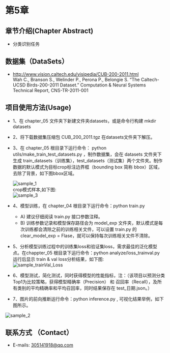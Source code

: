 # 第5章  
## 章节介绍(Chapter Abstract)  
* 分类识别任务


## 数据集（DataSets）  
* http://www.vision.caltech.edu/visipedia/CUB-200-2011.html  
  Wah C., Branson S., Welinder P., Perona P., Belongie S. “The Caltech-UCSD Birds-200-2011 Dataset.” Computation & Neural Systems Technical Report, CNS-TR-2011-001  
## 项目使用方法(Usage)  
* 1、在 chapter_05 文件夹下新建文件夹datasets，或是命令行构建 mkdir datasets  
* 2、将下载数据集压缩包 CUB_200_2011.tgz 在datasets文件夹下解压。  
* 3、在 chapter_05 根目录下运行命令： python utils/make_train_test_datasets.py ，制作数据集，会在 datasets 文件夹下生成 train_datasets（训练集），test_datasets（测试集）两个文件夹。制作数据的默认模式为目标crop标注边界框（bounding box 简称 bbox）区域，去除了背景，如下图bbox区域。  

  ![sample_1](https://github.com/XiangLiK/cv_course/raw/master/chapter_05/samples/sample_1.png)  
  crop模式样本,如下图:  
  ![sample_3](https://github.com/XiangLiK/cv_course/raw/master/chapter_05/samples/sample_3.png)  

* 4、模型训练，在 chapter_04 根目录下运行命令：python train.py  
  * A) 建议仔细阅读 train.py 接口参数注释。
  * B) 训练参数记录和模型保存路径会为 model_exp 文件夹，默认模式是每次训练都会清除之前的训练相关文件，可以设置 train.py 的 clear_model_exp = Flase，就可以保持每次训练相关文件不清除。
* 5、分析模型训练过程中的训练集loss和验证集loss，需求最佳的泛化模型点。在chappter_05 根目录下运行命令：python analyze/loss_trainval.py  
  运行后显示 train & val loss分析结果，如下图:  
  ![sample_trainVal_Loss](https://github.com/XiangLiK/cv_course/raw/master/chapter_05/samples/trainVal_Loss.png)  
* 6、模型测试，简化测试，同时获得模型的性能指标，注：（该项目以预测分类Top1为比较策略，获得模型精确率（Precision） 和 召回率（Recall），及所有类别的平均精确率和平均召回率，同时结果保存在 test_日期.json。）  
* 7、图片的前向推断运行命令：python inference.py , 可视化结果举例，如下图所示。


![sample_2](https://github.com/XiangLiK/cv_course/raw/master/chapter_05/samples/sample_2.png)  

## 联系方式 （Contact）  
* E-mails: 305141918@qq.com  
